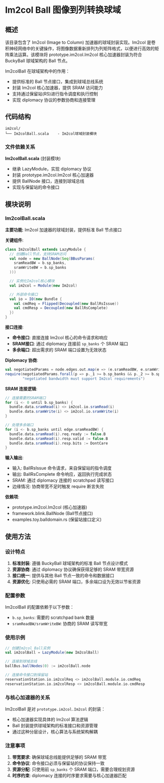 # Im2col Ball 图像到列转换球域

## 概述

该目录包含了 Im2col (Image to Column) 加速器的球域封装实现。Im2col 是卷积神经网络中的关键操作，将图像数据重新排列为列矩阵格式，以便进行高效的矩阵乘法运算。该模块将 prototype.im2col.Im2col 核心加速器封装为符合 BuckyBall 球域架构的 Ball 节点。

Im2colBall 在球域架构中的作用：
- 提供标准的 Ball 节点接口，集成到球域总线系统
- 封装 Im2col 核心加速器，提供 SRAM 访问能力
- 支持通过保留站(RS)进行指令调度和执行控制
- 实现 diplomacy 协议的参数协商和连接管理

## 代码结构

```
im2col/
└── Im2colBall.scala    - Im2col球域封装模块
```

### 文件依赖关系

**Im2colBall.scala** (封装模块)
- 继承 LazyModule，实现 diplomacy 协议
- 封装 prototype.im2col.Im2col 核心加速器
- 提供 BallNode 接口，连接到球域总线
- 实现与保留站的命令接口

## 模块说明

### Im2colBall.scala

**主要功能**: Im2col 加速器的球域封装，提供标准 Ball 节点接口

**关键组件**:

```scala
class Im2colBall extends LazyModule {
  // 创建Ball节点，支持SRAM访问
  val node = new BallNode(Seq(BBusParams(
    sramReadBW = b.sp_banks,
    sramWriteBW = b.sp_banks
  )))

  // 实例化Im2col核心模块
  val im2col = Module(new Im2col)

  // 外部命令接口
  val io = IO(new Bundle {
    val cmdReq = Flipped(Decoupled(new BallRsIssue))
    val cmdResp = Decoupled(new BallRsComplete)
  })
}
```

**接口连接**:
- **命令接口**: 直接连接 Im2col 核心的命令请求和响应
- **SRAM接口**: 通过 diplomacy 连接前 `sp_banks` 个 SRAM 端口
- **多余端口**: 超出需求的 SRAM 端口设置为无效状态

**Diplomacy 协商**:
```scala
val negotiatedParams = node.edges.out.map(e => (e.sramReadBW, e.sramWriteBW))
require(negotiatedParams.forall(p => p._1 >= b.sp_banks && p._2 >= b.sp_banks),
        "negotiated bandwidth must support Im2col requirements")
```

**SRAM 连接逻辑**:
```scala
// 连接需要的SRAM端口
for (i <- 0 until b.sp_banks) {
  bundle.data.sramRead(i) <> im2col.io.sramRead(i)
  bundle.data.sramWrite(i) <> im2col.io.sramWrite(i)
}

// 处理多余端口
for (i <- b.sp_banks until edge.sramReadBW) {
  bundle.data.sramRead(i).req.ready := false.B
  bundle.data.sramRead(i).resp.valid := false.B
  bundle.data.sramRead(i).resp.bits := DontCare
}
```

**输入输出**:
- 输入: BallRsIssue 命令请求，来自保留站的指令调度
- 输出: BallRsComplete 命令响应，返回执行完成状态
- SRAM: 通过 diplomacy 连接的 scratchpad 读写接口
- 边缘情况: 协商带宽不足时触发 require 断言失败

**依赖项**:
- prototype.im2col.Im2col (核心加速器)
- framework.blink.BallNode (Ball节点接口)
- examples.toy.balldomain.rs (保留站接口定义)

## 使用方法

### 设计特点

1. **标准封装**: 遵循 BuckyBall 球域架构的标准 Ball 节点设计模式
2. **资源协商**: 通过 diplomacy 协议确保获得足够的 SRAM 带宽资源
3. **接口统一**: 提供与其他 Ball 节点一致的命令和数据接口
4. **资源优化**: 只使用必需的 SRAM 端口，多余端口设为无效以节省资源

### 配置参数

Im2colBall 的配置依赖于以下参数：
- `b.sp_banks`: 需要的 scratchpad bank 数量
- `sramReadBW/sramWriteBW`: 协商的 SRAM 读写带宽

### 使用示例

```scala
// 创建Im2col Ball实例
val im2colBall = LazyModule(new Im2colBall)

// 连接到球域总线
ballBus.ballNodes(0) := im2colBall.node

// 连接命令接口到保留站
reservationStation.io.im2colReq <> im2colBall.module.io.cmdReq
reservationStation.io.im2colResp <> im2colBall.module.io.cmdResp
```

### 与核心加速器的关系

Im2colBall 是对 `prototype.im2col.Im2col` 的封装：
- 核心加速器实现具体的 Im2col 算法逻辑
- Ball 封装提供球域架构的标准接口和资源管理
- 通过这种分层设计，核心算法与系统架构解耦

### 注意事项

1. **带宽要求**: 确保球域总线能提供足够的 SRAM 带宽
2. **命令协议**: 命令接口必须与保留站的协议保持一致
3. **资源分配**: 只使用前 `sp_banks` 个 SRAM 端口，需要合理规划资源
4. **时序约束**: diplomacy 连接的时序要求需要与核心加速器匹配
